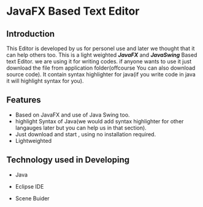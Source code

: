 JavaFX Based Text Editor
=========================

Introduction
------------

This Editor is developed by us for personel use and later we thought that it can help others too.
This is a light weighted **_JavaFX_** and **_JavaSwing_** Based text Editor. we are using it for writing codes. if anyone wants to use it just download  the
file from application folder(offcourse You can also download source code). It contain syntax highlighter for java(if you write code in java it will highlight syntax for you).

Features
--------
* Based on JavaFX and use of Java Swing too.
* highlight Syntax of Java(we would add syntax highlighter for other langauges later but you can help us in that section).
* Just download and start , using no installation required.
* Lightweighted

Technology used in Developing
-----------------------------

* Java

* Eclipse IDE

* Scene Buider

